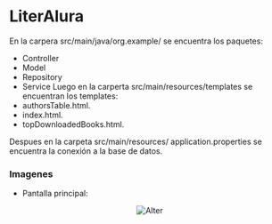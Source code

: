 # LiterAlura
En la carpera src/main/java/org.example/ se encuentra los paquetes:
- Controller
- Model
- Repository
- Service
Luego en la carperta src/main/resources/templates se encuentran los templates:
- authorsTable.html.
- index.html.
- topDownloadedBooks.html.

Despues en la carpeta src/main/resources/ application.properties se encuentra la conexión a la base de datos.
### Imagenes
- Pantalla principal:
<div align="center"> 
  
![Alter](img/img.png)

</div>




